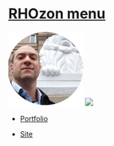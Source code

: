 # [RHOzon menu](https://rhozon.github.io/) 



![](me.jpg)       ![](https://github.com/rhozon/rhozon.github.io/blob/master/econnerd.png=25x25)


- [Portfolio](https://rhozon.github.io/PortfolioRodrigo.html)

- [Site](https://rhozon.github.io/site/)




